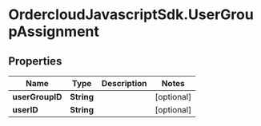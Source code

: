 # OrdercloudJavascriptSdk.UserGroupAssignment

## Properties
Name | Type | Description | Notes
------------ | ------------- | ------------- | -------------
**userGroupID** | **String** |  | [optional] 
**userID** | **String** |  | [optional] 


